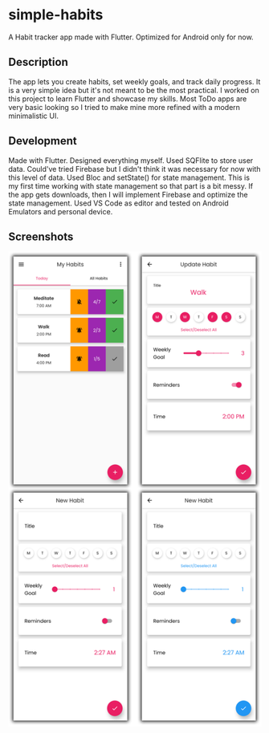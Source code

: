 # simple-habits

A Habit tracker app made with Flutter. Optimized for Android only for now.

## Description

The app lets you create habits, set weekly goals, and track daily progress. It is a very simple idea but it's not meant to
be the most practical. I worked on this project to learn Flutter and showcase my skills. Most ToDo apps are very basic looking so I tried to make
mine more refined with a modern minimalistic UI.

## Development

Made with Flutter. Designed everything myself. Used SQFlite to store user data. Could've tried Firebase but I didn't think it was necessary
for now with this level of data. Used Bloc and setState() for state management. This is my first time
working with state management so that part is a bit messy. If the app gets downloads, then I will implement Firebase and optimize the state management. Used VS Code as editor and tested on Android Emulators and personal device.

## Screenshots
![](assets/img/screenshots.png)
